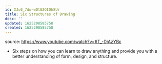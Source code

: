 ```yaml
---
id: XJu0_7dw-wOtG2OIDh8Ur
title: Six Structures of Drawing
desc: ''
updated: 1625298585758
created: 1625298585758
---
```


source: https://www.youtube.com/watch?v=6T_-DiAzYBc

- Six steps on how you can learn to draw anything and provide you with a better understanding of form, design, and structure.
